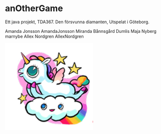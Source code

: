 # anOtherGame
Ett java projekt, TDA367.
Den försvunna diamanten, Utspelat i Göteborg.


Amanda Jonsson      AmandaJonsson
Miranda Bånnsgård   Dumlis
Maja Nyberg         marnybe 
Allex Nordgren      AllexNordgren



![alt text](unicorn.png "This is a unicorn")
